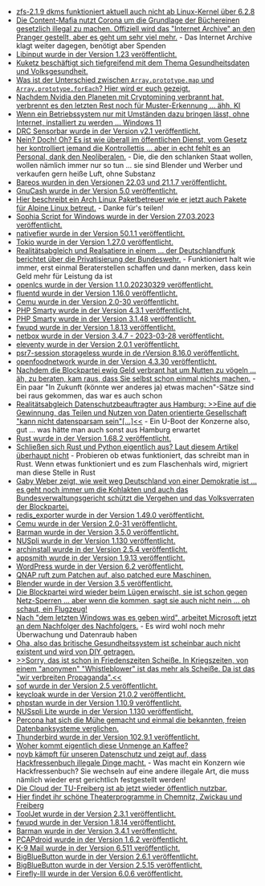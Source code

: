 * [zfs-2.1.9 dkms funktioniert aktuell auch nicht ab Linux-Kernel über 6.2.8](https://github.com/openzfs/zfs/issues/14658)
* [Die Content-Mafia nutzt Corona um die Grundlage der Büchereinen gesetzlich illegal zu machen. Offiziell wird das "Internet Archive" an den Pranger gestellt, aber es geht um sehr viel mehr.](http://blog.fefe.de/?ts=9ade57c2) - Das Internet Archive klagt weiter dagegen, benötigt aber Spenden
* [Libinput wurde in der Version 1.23 veröffentlicht.](https://www.phoronix.com/news/libinput-1.23-Released)
* [Kuketz beschäftigt sich tiefgreifend mit dem Thema Gesundheitsdaten und Volksgesundheit.](https://www.kuketz-blog.de/datenkoerper-und-volksgesundheit-debatte-um-gesundheitsdaten-datenschutz/)
* [Was ist der Unterschied zwischen `Array.prototype.map` und `Array.prototype.forEach`? Hier wird er euch gezeigt.](https://www.30secondsofcode.org/articles/s/js-array-map-vs-foreach/)
* [Nachdem Nvidia den Planeten mit Cryptomining verbrannt hat, verbrennt es den letzten Rest noch für Muster-Erkennung ... ähh, KI](http://blog.fefe.de/?ts=9adfa63a)
* [Wenn ein Betriebssystem nur mit Umständen dazu bringen lässt, ohne Internet, installiert zu werden ... Windows 11](https://www.incredigeek.com/home/how-to-bypass-the-windows-11-lets-connect-you-to-a-network-screen/)
* [DRC Sensorbar wurde in der Version v2.1 veröffentlicht.](https://wiidatabase.de/drc-sensorbar-v2-1/)
* [Nein? Doch! Oh? Es ist wie überall im öffentlichen Dienst, vom Gesetz her kontrolliert jemand die Kontrollettis ... aber in echt fehlt es an Personal, dank den Neoliberalen.](https://netzpolitik.org/2023/tausende-landesangestellte-mit-berechtigung-zugriffe-auf-meldedaten-werden-kaum-kontrolliert/) - Die, die den schlanken Staat wollen, wollen nämlich immer nur so tun ... sie sind Blender und Werber und verkaufen gern heiße Luft, ohne Substanz
* [Bareos wurden in den Versionen 22.03 und 21.1.7 veröffentlicht.](https://www.bareos.com/de/bareos-maintenance-releases-22-0-3-und-21-1-7/)
* [GnuCash wurde in der Version 5.0 veröffentlicht.](https://lwn.net/Articles/927450/)
* [Hier beschreibt ein Arch Linux Paketbetreuer wie er jetzt auch Pakete für Alpine Linux betreut.](https://blog.orhun.dev/alpine-packaging-setup/) - Danke für's teilen!
* [Sophia Script for Windows wurde in der Version 27.03.2023 veröffentlicht.](https://github.com/farag2/Sophia-Script-for-Windows/releases/tag/6.4.3)
* [nativefier wurde in der Version 50.1.1 veröffentlicht.](https://github.com/nativefier/nativefier/releases/tag/v50.1.1)
* [Tokio wurde in der Version 1.27.0 veröffentlicht.](https://github.com/tokio-rs/tokio/releases/tag/tokio-1.27.0)
* [Realitätsabgleich und Realsatiere in einem ... der Deutschlandfunk berichtet über die Privatisierung der Bundeswehr.](http://blog.fefe.de/?ts=9adc5cd3) - Funktioniert halt wie immer, erst einmal Beraterstellen schaffen und dann merken, dass kein Geld mehr für Leistung da ist
* [openlcs wurde in der Version 1.1.0.20230329 veröffentlicht.](https://github.com/RedHatProductSecurity/openlcs/releases/tag/1.1.0.20230329)
* [fluentd wurde in der Version 1.16.0 veröffentlicht.](https://github.com/fluent/fluentd/releases/tag/v1.16.0)
* [Cemu wurde in der Version 2.0-30 veröffentlicht.](https://github.com/cemu-project/Cemu/releases/tag/v2.0-30)
* [PHP Smarty wurde in der Version 4.3.1 veröffentlicht.](https://github.com/smarty-php/smarty/releases/tag/v4.3.1)
* [PHP Smarty wurde in der Version 3.1.48 veröffentlicht.](https://github.com/smarty-php/smarty/releases/tag/v3.3.48)
* [fwupd wurde in der Version 1.8.13 veröffentlicht.](https://github.com/fwupd/fwupd/releases/tag/1.8.13)
* [netbox wurde in der Version 3.4.7 - 2023-03-28 veröffentlicht.](https://github.com/netbox-community/netbox/releases/tag/v3.4.7)
* [eleventy wurde in der Version 2.0.1 veröffentlicht.](https://github.com/11ty/eleventy/releases/tag/v2.0.1)
* [psr7-session storageless wurde in de rVersion 8.16.0 veröffentlicht.](https://github.com/psr7-sessions/storageless/releases/tag/8.16.0)
* [openfoodnetwork wurde in der Version 4.3.30 veröffentlicht.](https://github.com/openfoodfoundation/openfoodnetwork/releases/tag/v4.3.30)
* [Nachdem die Blockpartei ewig Geld verbrant hat um Nutten zu vögeln ... äh, zu beraten, kam raus, dass Sie selbst schon einmal nichts machen.](http://blog.fefe.de/?ts=9adda9b5) - Ein paar "In Zukunft (könnte wer anderes ja) etwas machen"-Sätze sind bei raus gekommen, das war es auch schon
* [Realitätsabgleich Datenschutzbeauftragter aus Hamburg: >>Eine auf die Gewinnung, das Teilen und Nutzen von Daten orientierte Gesellschaft "kann nicht datensparsam sein"[...]<<](http://blog.fefe.de/?ts=9addc6b9) - Ein U-Boot der Konzerne also, gut ... was hätte man auch sonst aus Hamburg erwartet
* [Rust wurde in der Version 1.68.2 veröffentlicht.](https://blog.rust-lang.org/2023/03/28/Rust-1.68.2.html)
* [Schließen sich Rust und Python eigentlich aus? Laut diesem Artikel überhaupt nicht](https://opensource.com/article/23/3/python-loves-rust) - Probieren ob etwas funktioniert, das schreibt man in Rust. Wenn etwas funktioniert und es zum Flaschenhals wird, migriert man diese Stelle in Rust
* [Gaby Weber zeigt, wie weit weg Deutschland von einer Demokratie ist ... es geht noch immer um die Kohlakten und auch das Bundesverwaltungsgericht schützt die Vergehen und das Volksverraten der Blockpartei.](http://blog.fefe.de/?ts=9ada40e3)
* [redis_exporter wurde in der Version 1.49.0 veröffentlicht.](https://github.com/oliver006/redis_exporter/releases/tag/v1.49.0)
* [Cemu wurde in der Version 2.0-31 veröffentlicht.](https://github.com/cemu-project/Cemu/releases/tag/v2.0-31)
* [Barman wurde in der Version 3.5.0 veröffentlicht.](https://github.com/EnterpriseDB/barman/releases/tag/release/3.5.0)
* [NUSpli wurde in der Version 1.130 veröffentlicht.](https://github.com/V10lator/NUSspli/releases/tag/v1.130)
* [archinstall wurde in der Version 2.5.4 veröffentlicht.](https://github.com/archlinux/archinstall/releases/tag/v2.5.4)
* [appsmith wurde in der Version 1.9.13 veröffentlicht.](https://github.com/appsmithorg/appsmith/releases/tag/v1.9.13)
* [WordPress wurde in der Version 6.2 veröffentlicht.](https://www.borncity.com/blog/2023/03/30/wordpress-6-2-verfgbar/)
* [QNAP ruft zum Patchen auf, also patched eure Maschinen.](https://www.bleepingcomputer.com/news/security/qnap-warns-customers-to-patch-linux-sudo-flaw-in-nas-devices/)
* [Blender wurde in der Version 3.5 veröffentlicht.](https://www.phoronix.com/news/Blender-3.5-Released)
* [Die Blockpartei wird wieder beim Lügen erwischt, sie ist schon gegen Netz-Sperren ... aber wenn die kommen, sagt sie auch nicht nein ... oh schaut, ein Flugzeug!](https://netzpolitik.org/2023/chatkontrolle-bundesregierung-ist-gegen-netz-sperren-aber-traegt-sie-mit/)
* [Nach "dem letzten Windows was es geben wird", arbeitet Microsoft jetzt an dem Nachfolger des Nachfolgers.](https://www.borncity.com/blog/2023/03/29/windows-12-neue-plne-fr-ein-core-os/) - Es wird wohl noch mehr Überwachung und Datenraub haben
* [Oha, also das britische Gesundheitssystem ist scheinbar auch nicht existent und wird von DIY getragen.](http://blog.fefe.de/?ts=9adb3a72)
* [>>Sorry, das ist schon in Friedenszeiten Scheiße. In Kriegszeiten, von einem "anonymen" "Whistleblower" ist das mehr als Scheiße. Da ist das "wir verbreiten Propaganda".<<](http://blog.fefe.de/?ts=9adb7a25)
* [sof wurde in der Version 2.5 veröffentlicht.](https://github.com/thesofproject/sof/releases/tag/v2.5)
* [keycloak wurde in der Version 21.0.2 veröffentlicht.](https://github.com/keycloak/keycloak/releases/tag/21.0.2)
* [phpstan wurde in der Version 1.10.9 veröffentlicht.](https://github.com/phpstan/phpstan/releases/tag/1.10.9)
* [NUSspli Lite wurde in der Version 1.130 veröffentlicht.](https://wiidatabase.de/nusspli-lite-v1-130/)
* [Percona hat sich die Mühe gemacht und einmal die bekannten, freien Datenbanksysteme verglichen.](https://www.percona.com/blog/ultimate-guide-open-source-databases)
* [Thunderbird wurde in der Version 102.9.1 veröffentlicht.](https://www.borncity.com/blog/2023/03/30/thunderbird-102-9-1/)
* [Woher kommt eigentlich diese Unmenge an Kaffee?](https://www.zauber-kraut.de/woher-kommt-der-kaffee)
* [noyb kämpft für unseren Datenschutz und zeigt auf, dass Hackfressenbuch illegale Dinge macht.](https://noyb.eu/en/meta-facebook-instagram-switching-legitimate-interest-ads) - Was macht ein Konzern wie Hackfressenbuch? Sie wechseln auf eine andere illegale Art, die muss nämlich wieder erst gerichtlich festgestellt werden!
* [Die Cloud der TU-Freiberg ist ab jetzt wieder öffentlich nutzbar.](https://blogs.hrz.tu-freiberg.de/urz/cloud-jetzt-mit-2fa-wieder-oeffentlich-nutzbar/)
* [Hier findet ihr schöne Theaterprogramme in Chemnitz, Zwickau und Freiberg](https://www.mdr.de/kultur/theater/chemnitz-zwickau-freiberg-theater-april-100.html)
* [ToolJet wurde in der Version 2.3.1 veröffentlicht.](https://github.com/ToolJet/ToolJet/releases/tag/v2.3.1)
* [fwupd wurde in der Version 1.8.14 veröffentlicht.](https://github.com/fwupd/fwupd/releases/tag/1.8.14)
* [Barman wurde in der Version 3.4.1 veröffentlicht.](https://github.com/EnterpriseDB/barman/releases/tag/release/3.4.1)
* [PCAPdroid wurde in der Version 1.6.2 veröffentlicht.](https://github.com/emanuele-f/PCAPdroid/releases/tag/v1.6.2)
* [K-9 Mail wurde in der Version 6.511 veröffentlicht.](https://github.com/thundernest/k-9/releases/tag/6.511)
* [BigBlueButton wurde in der Version 2.6.1 veröffentlicht.](https://github.com/bigbluebutton/bigbluebutton/releases/tag/v2.6.1)
* [BigBlueButton wurde in der Version 2.5.15 veröffentlicht.](https://github.com/bigbluebutton/bigbluebutton/releases/tag/v2.5.15)
* [Firefly-III wurde in der Version 6.0.6 veröffentlicht.](https://github.com/firefly-iii/firefly-iii/releases/tag/v6.0.6)

